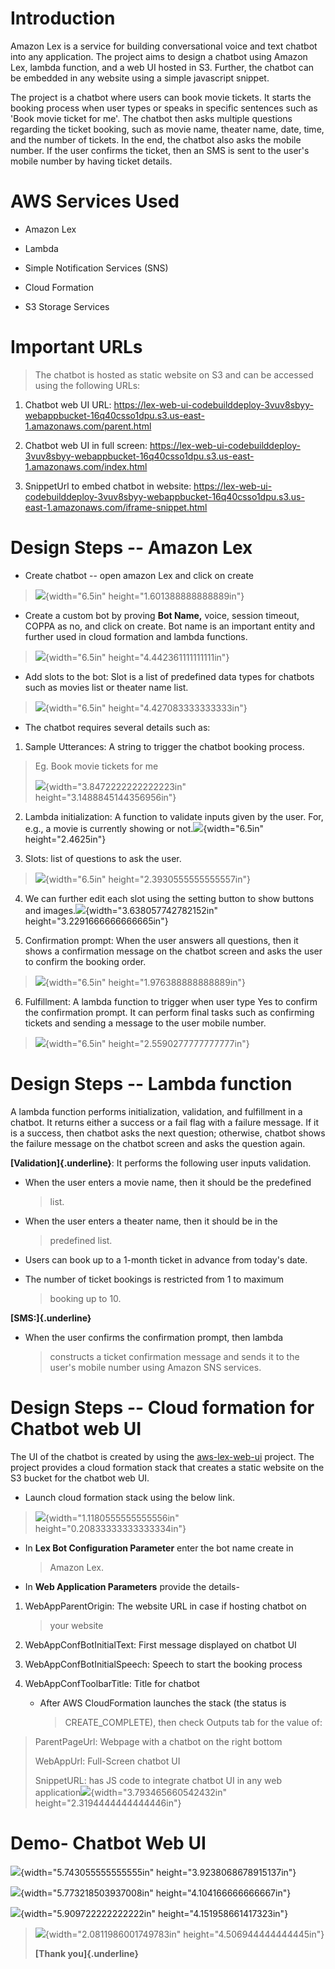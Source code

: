 Introduction
============

Amazon Lex is a service for building conversational voice and text
chatbot into any application. The project aims to design a chatbot using
Amazon Lex, lambda function, and a web UI hosted in S3. Further, the
chatbot can be embedded in any website using a simple javascript
snippet.

The project is a chatbot where users can book movie tickets. It starts
the booking process when user types or speaks in specific sentences such
as 'Book movie ticket for me'. The chatbot then asks multiple questions
regarding the ticket booking, such as movie name, theater name, date,
time, and the number of tickets. In the end, the chatbot also asks the
mobile number. If the user confirms the ticket, then an SMS is sent to
the user's mobile number by having ticket details.

AWS Services Used
=================

-   Amazon Lex

-   Lambda

-   Simple Notification Services (SNS)

-   Cloud Formation

-   S3 Storage Services

Important URLs
==============

> The chatbot is hosted as static website on S3 and can be accessed
> using the following URLs:

1.  Chatbot web UI URL:
    <https://lex-web-ui-codebuilddeploy-3vuv8sbyy-webappbucket-16q40csso1dpu.s3.us-east-1.amazonaws.com/parent.html>

2.  Chatbot web UI in full screen:
    <https://lex-web-ui-codebuilddeploy-3vuv8sbyy-webappbucket-16q40csso1dpu.s3.us-east-1.amazonaws.com/index.html>

3.  SnippetUrl to embed chatbot in website:
    <https://lex-web-ui-codebuilddeploy-3vuv8sbyy-webappbucket-16q40csso1dpu.s3.us-east-1.amazonaws.com/iframe-snippet.html>

Design Steps -- Amazon Lex
==========================

-   Create chatbot -- open amazon Lex and click on create

> ![](media/image1.png){width="6.5in" height="1.601388888888889in"}

-   Create a custom bot by proving **Bot Name,** voice, session timeout,
    COPPA as no, and click on create. Bot name is an important entity
    and further used in cloud formation and lambda functions.

> ![](media/image2.png){width="6.5in" height="4.442361111111111in"}

-   Add slots to the bot: Slot is a list of predefined data types for
    chatbots such as movies list or theater name list.

> ![](media/image3.png){width="6.5in" height="4.427083333333333in"}

-   The chatbot requires several details such as:

1.  Sample Utterances: A string to trigger the chatbot booking process.

> Eg. Book movie tickets for me
>
> ![](media/image4.png){width="3.8472222222222223in"
> height="3.1488845144356956in"}

2.  Lambda initialization: A function to validate inputs given by the
    user. For, e.g., a movie is currently showing or
    not.![](media/image5.png){width="6.5in" height="2.4625in"}

3.  Slots: list of questions to ask the user.

> ![](media/image6.png){width="6.5in" height="2.3930555555555557in"}

4.  We can further edit each slot using the setting button to show
    buttons and images.![](media/image7.png){width="3.638057742782152in"
    height="3.2291666666666665in"}

5.  Confirmation prompt: When the user answers all questions, then it
    shows a confirmation message on the chatbot screen and asks the user
    to confirm the booking order.

> ![](media/image8.png){width="6.5in" height="1.976388888888889in"}

6.  Fulfillment: A lambda function to trigger when user type Yes to
    confirm the confirmation prompt. It can perform final tasks such as
    confirming tickets and sending a message to the user mobile number.

> ![](media/image9.png){width="6.5in" height="2.5590277777777777in"}

Design Steps -- Lambda function
===============================

A lambda function performs initialization, validation, and fulfillment
in a chatbot. It returns either a success or a fail flag with a failure
message. If it is a success, then chatbot asks the next question;
otherwise, chatbot shows the failure message on the chatbot screen and
asks the question again.

**[Validation]{.underline}**: It performs the following user inputs
validation.

-   When the user enters a movie name, then it should be the predefined
    > list.

-   When the user enters a theater name, then it should be in the
    > predefined list.

-   Users can book up to a 1-month ticket in advance from today's date.

-   The number of ticket bookings is restricted from 1 to maximum
    > booking up to 10.

**[SMS:]{.underline}**

-   When the user confirms the confirmation prompt, then lambda
    > constructs a ticket confirmation message and sends it to the
    > user's mobile number using Amazon SNS services.

Design Steps -- Cloud formation for Chatbot web UI
==================================================

The UI of the chatbot is created by using the
[aws-lex-web-ui](https://github.com/aws-samples/aws-lex-web-ui) project.
The project provides a cloud formation stack that creates a static
website on the S3 bucket for the chatbot web UI.

-   Launch cloud formation stack using the below link.

> ![](media/image11.png){width="1.1180555555555556in"
> height="0.20833333333333334in"}

-   In **Lex Bot Configuration Parameter** enter the bot name create in
    > Amazon Lex.

-   In **Web Application Parameters** provide the details-

1.  WebAppParentOrigin: The website URL in case if hosting chatbot on
    > your website

2.  WebAppConfBotInitialText: First message displayed on chatbot UI

3.  WebAppConfBotInitialSpeech: Speech to start the booking process

4.  WebAppConfToolbarTitle: Title for chatbot

    -   After AWS CloudFormation launches the stack (the status is
        > CREATE\_COMPLETE), then check Outputs tab for the value of:

> ParentPageUrl: Webpage with a chatbot on the right bottom
>
> WebAppUrl: Full-Screen chatbot UI
>
> SnippetURL: has JS code to integrate chatbot UI in any web
> application![](media/image12.png){width="3.793465660542432in"
> height="2.3194444444444446in"}

Demo- Chatbot Web UI
====================

![](media/image13.png){width="5.743055555555555in"
height="3.9238068678915137in"}

![](media/image14.png){width="5.773218503937008in"
height="4.104166666666667in"}

![](media/image15.png){width="5.909722222222222in"
height="4.151958661417323in"}

> ![](media/image16.jpeg){width="2.0811986001749783in"
> height="4.506944444444445in"}
>
> **[Thank you]{.underline}**

